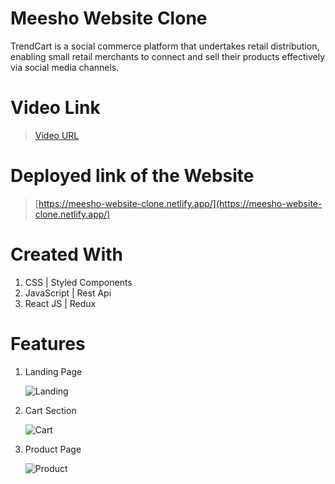 # Meesho Website Clone

TrendCart is a social commerce platform that undertakes retail distribution, enabling small retail merchants to connect and sell their products effectively via social media channels.

# Video Link

> [Video URL](https://drive.google.com/file/d/1cuQnsBNQC-BbOWcZKwXOxwJxXbh_ozLM/view)

# Deployed link of the Website

> [https://meesho-website-clone.netlify.app/](https://meesho-website-clone.netlify.app/)

# Created With

1. CSS | Styled Components
2. JavaScript | Rest Api
3. React JS | Redux

# Features

1. Landing Page

   ![Landing](https://i.imgur.com/nKDTwTd.png)

2. Cart Section

   ![Cart](https://i.imgur.com/XfrAOt0.png)

3. Product Page

   ![Product](https://i.imgur.com/VlUxeVG.png)
